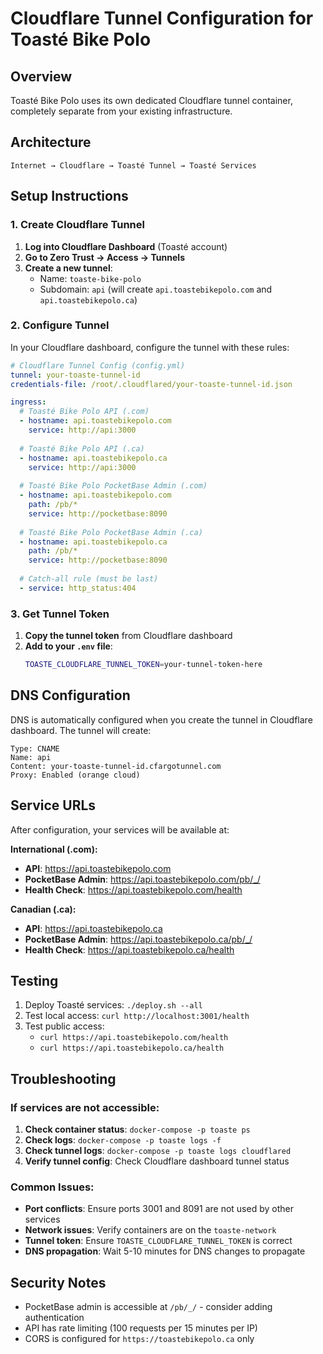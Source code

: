 # Cloudflare Tunnel Configuration for Toasté Bike Polo

## Overview
Toasté Bike Polo uses its own dedicated Cloudflare tunnel container, completely separate from your existing infrastructure.

## Architecture

```
Internet → Cloudflare → Toasté Tunnel → Toasté Services
```

## Setup Instructions

### 1. Create Cloudflare Tunnel

1. **Log into Cloudflare Dashboard** (Toasté account)
2. **Go to Zero Trust → Access → Tunnels**
3. **Create a new tunnel**:
   - Name: `toaste-bike-polo`
   - Subdomain: `api` (will create `api.toastebikepolo.com` and `api.toastebikepolo.ca`)

### 2. Configure Tunnel

In your Cloudflare dashboard, configure the tunnel with these rules:

```yaml
# Cloudflare Tunnel Config (config.yml)
tunnel: your-toaste-tunnel-id
credentials-file: /root/.cloudflared/your-toaste-tunnel-id.json

ingress:
  # Toasté Bike Polo API (.com)
  - hostname: api.toastebikepolo.com
    service: http://api:3000
    
  # Toasté Bike Polo API (.ca)
  - hostname: api.toastebikepolo.ca
    service: http://api:3000
    
  # Toasté Bike Polo PocketBase Admin (.com)
  - hostname: api.toastebikepolo.com
    path: /pb/*
    service: http://pocketbase:8090
    
  # Toasté Bike Polo PocketBase Admin (.ca)
  - hostname: api.toastebikepolo.ca
    path: /pb/*
    service: http://pocketbase:8090
    
  # Catch-all rule (must be last)
  - service: http_status:404
```

### 3. Get Tunnel Token

1. **Copy the tunnel token** from Cloudflare dashboard
2. **Add to your `.env` file**:
   ```bash
   TOASTE_CLOUDFLARE_TUNNEL_TOKEN=your-tunnel-token-here
   ```

## DNS Configuration

DNS is automatically configured when you create the tunnel in Cloudflare dashboard. The tunnel will create:

```
Type: CNAME
Name: api
Content: your-toaste-tunnel-id.cfargotunnel.com
Proxy: Enabled (orange cloud)
```

## Service URLs

After configuration, your services will be available at:

**International (.com):**
- **API**: https://api.toastebikepolo.com
- **PocketBase Admin**: https://api.toastebikepolo.com/pb/_/
- **Health Check**: https://api.toastebikepolo.com/health

**Canadian (.ca):**
- **API**: https://api.toastebikepolo.ca
- **PocketBase Admin**: https://api.toastebikepolo.ca/pb/_/
- **Health Check**: https://api.toastebikepolo.ca/health

## Testing

1. Deploy Toasté services: `./deploy.sh --all`
2. Test local access: `curl http://localhost:3001/health`
3. Test public access: 
   - `curl https://api.toastebikepolo.com/health`
   - `curl https://api.toastebikepolo.ca/health`

## Troubleshooting

### If services are not accessible:

1. **Check container status**: `docker-compose -p toaste ps`
2. **Check logs**: `docker-compose -p toaste logs -f`
3. **Check tunnel logs**: `docker-compose -p toaste logs cloudflared`
4. **Verify tunnel config**: Check Cloudflare dashboard tunnel status

### Common Issues:

- **Port conflicts**: Ensure ports 3001 and 8091 are not used by other services
- **Network issues**: Verify containers are on the `toaste-network`
- **Tunnel token**: Ensure `TOASTE_CLOUDFLARE_TUNNEL_TOKEN` is correct
- **DNS propagation**: Wait 5-10 minutes for DNS changes to propagate

## Security Notes

- PocketBase admin is accessible at `/pb/_/` - consider adding authentication
- API has rate limiting (100 requests per 15 minutes per IP)
- CORS is configured for `https://toastebikepolo.ca` only
